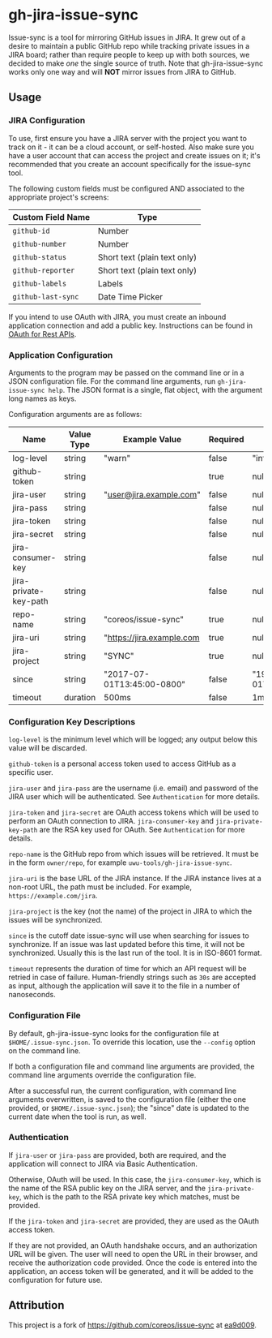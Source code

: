 # gh-jira-issue-sync

Issue-sync is a tool for mirroring GitHub issues in JIRA. It grew
out of a desire to maintain a public GitHub repo while tracking private
issues in a JIRA board; rather than require people to keep up with both
sources, we decided to make *one* the single source of truth. Note that 
gh-jira-issue-sync works only one way and will **NOT** mirror issues from JIRA to 
GitHub.

## Usage

### JIRA Configuration

To use, first ensure you have a JIRA server with the project you want
to track on it - it can be a cloud account, or self-hosted. Also make
sure you have a user account that can access the project and create
issues on it; it's recommended that you create an account specifically
for the issue-sync tool.

The following custom fields must be configured AND associated to the
appropriate project's screens:

| Custom Field Name | Type |
| --- | --- |
| `github-id` | Number |
| `github-number` | Number |
| `github-status` | Short text (plain text only) |
| `github-reporter` | Short text (plain text only) |
| `github-labels` | Labels |
| `github-last-sync` | Date Time Picker |

If you intend to use OAuth with JIRA, you must create an inbound
application connection and add a public key. Instructions can be found
in
[OAuth for Rest APIs](https://developer.atlassian.com/cloud/jira/platform/jira-rest-api-oauth-authentication/).

### Application Configuration

Arguments to the program may be passed on the command line or in a
JSON configuration file. For the command line arguments, run `gh-jira-issue-sync
help`. The JSON format is a single, flat object, with the argument long
names as keys.

Configuration arguments are as follows:

Name|Value Type|Example Value| Required|Default
----|----------|-------------|---------|-------------
log-level|string|"warn"|false|"info"
github-token|string| |true|null
jira-user|string|"user@jira.example.com"|false|null
jira-pass|string| |false|null
jira-token|string| |false|null
jira-secret|string| |false|null
jira-consumer-key|string| |false|null
jira-private-key-path|string| |false|null
repo-name|string|"coreos/issue-sync"|true|null
jira-uri|string|"https://jira.example.com|true|null
jira-project|string|"SYNC"|true|null
since|string|"2017-07-01T13:45:00-0800"|false|"1970-01-01T00:00:00+0000"
timeout|duration|500ms|false|1m

### Configuration Key Descriptions

`log-level` is the minimum level which will be logged; any output below
this value will be discarded.

`github-token` is a personal access token used to access GitHub as a
specific user.

`jira-user` and `jira-pass` are the username (i.e. email) and password
of the JIRA user which will be authenticated. See `Authentication` for
more details.

`jira-token` and `jira-secret` are OAuth access tokens which will be
used to perform an OAuth connection to JIRA. `jira-consumer-key` and
`jira-private-key-path` are the RSA key used for OAuth. See
`Authentication` for more details.

`repo-name` is the GitHub repo from which issues will be retrieved. It
must be in the form `owner/repo`, for example `uwu-tools/gh-jira-issue-sync`.

`jira-uri` is the base URL of the JIRA instance. If the JIRA instance
lives at a non-root URL, the path must be included. For example,
`https://example.com/jira`.

`jira-project` is the key (not the name) of the project in JIRA to
which the issues will be synchronized.

`since` is the cutoff date issue-sync will use when searching for issues
to synchronize. If an issue was last updated before this time, it will
not be synchronized. Usually this is the last run of the tool. It is in
ISO-8601 format.

`timeout` represents the duration of time for which an API request will
be retried in case of failure. Human-friendly strings such as `30s` are
accepted as input, although the application will save it to the file
in a number of nanoseconds.

### Configuration File

By default, gh-jira-issue-sync looks for the configuration file at
`$HOME/.issue-sync.json`. To override this location, use the `--config`
option on the command line.

If both a configuration file and command line arguments are provided,
the command line arguments override the configuration file.

After a successful run, the current configuration, with command line
arguments overwritten, is saved to the configuration file (either the
one provided, or `$HOME/.issue-sync.json`); the "since" date is updated
to the current date when the tool is run, as well.

### Authentication

If `jira-user` or `jira-pass` are provided, both are required, and the
application will connect to JIRA via Basic Authentication.

Otherwise, OAuth will be used. In this case, the `jira-consumer-key`, which is the
name of the RSA public key on the JIRA server, and the
`jira-private-key`, which is the path to the RSA private key which
matches, must be provided.

If the `jira-token` and `jira-secret` are provided, they are used as the
OAuth access token.

If they are not provided, an OAuth handshake occurs, and an authorization
URL will be given. The user will need to open the URL in their browser,
and receive the authorization code provided. Once the code is entered
into the application, an access token will be generated, and it will be
added to the configuration for future use.

## Attribution

This project is a fork of https://github.com/coreos/issue-sync at [ea9d009](https://github.com/coreos/issue-sync/tree/ea9d009092f930d7e5e380d0ba534ceddc084439).
